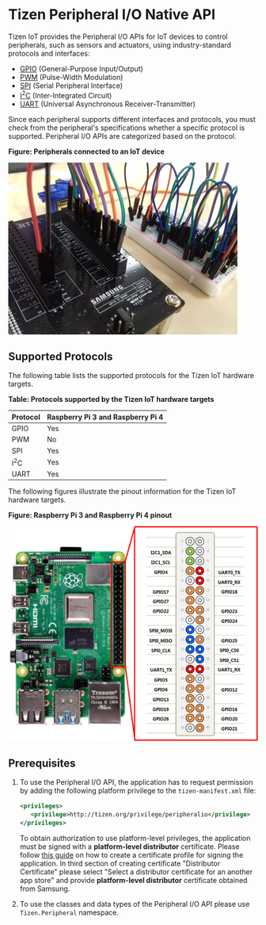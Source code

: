 # Tizen Peripheral I/O Native API

Tizen IoT provides the Peripheral I/O APIs for IoT devices to control peripherals, such as sensors and actuators, using industry-standard protocols and interfaces:

-   [GPIO](peripheral-gpio.md) (General-Purpose Input/Output)
-   [PWM](peripheral-pwm.md) (Pulse-Width Modulation)
-   [SPI](peripheral-spi.md) (Serial Peripheral Interface)
-   [I<sup>2</sup>C](peripheral-i2c.md) (Inter-Integrated Circuit)
-   [UART](peripheral-uart.md) (Universal Asynchronous Receiver-Transmitter)

Since each peripheral supports different interfaces and protocols, you must check from the peripheral's specifications whether a specific protocol is supported. Peripheral I/O APIs are categorized based on the protocol.

**Figure: Peripherals connected to an IoT device**

![Peripherals connected to an IoT device](media/peri_api_devices.png)

<a name="protocol"></a>
## Supported Protocols

The following table lists the supported protocols for the Tizen IoT hardware targets.

**Table: Protocols supported by the Tizen IoT hardware targets**

  | Protocol  |Raspberry Pi 3 and Raspberry Pi 4 |
  |-----------|----------------------------------|
  | GPIO      |Yes |
  | PWM       |No |
  | SPI       |Yes |
  | I<sup>2</sup>C |Yes |
  | UART      |Yes |

The following figures illustrate the pinout information for the Tizen IoT hardware targets.

**Figure: Raspberry Pi 3 and Raspberry Pi 4 pinout**

![Raspberry Pi 4 pinout](media/peri_api_raspberry4.png)

## Prerequisites

1.  To use the Peripheral I/O API, the application has to request permission by adding the following platform privilege to the `tizen-manifest.xml` file:

    ```xml
    <privileges>
       <privilege>http://tizen.org/privilege/peripheralio</privilege>
    </privileges>
    ```

    To obtain authorization to use platform-level privileges, the application must be signed with a **platform-level distributor** certificate. Please follow [this guide](https://docs.tizen.org/application/vstools/tools/certificate-manager/) on how to create a certificate profile for signing the application. In third section of creating certificate "Distributor Certificate" please select "Select a distributor certificate for an another app store" and provide **platform-level distributor** certificate obtained from Samsung.

2.  To use the classes and data types of the Peripheral I/O API please use `Tizen.Peripheral` namespace.

